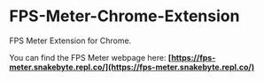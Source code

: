 # FPS-Meter-Chrome-Extension
FPS Meter Extension for Chrome.

You can find the FPS Meter webpage here: **[https://fps-meter.snakebyte.repl.co/](https://fps-meter.snakebyte.repl.co/)**
